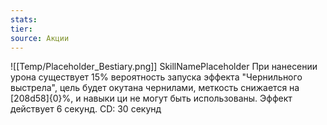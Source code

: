 ```yaml
---
stats: 
tier: 
source: Акции
---
```

![[Temp/Placeholder_Bestiary.png]]
SkillNamePlaceholder
При нанесении урона существует 15% вероятность запуска эффекта "Чернильного выстрела", цель будет окутана чернилами, меткость снижается на [208d58]{0}%, и навыки ци не могут быть использованы. Эффект действует 6 секунд. CD: 30 секунд
